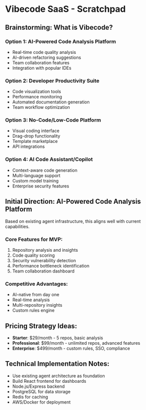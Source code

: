 # Vibecode SaaS - Scratchpad

## Brainstorming: What is Vibecode?

### Option 1: AI-Powered Code Analysis Platform
- Real-time code quality analysis
- AI-driven refactoring suggestions  
- Team collaboration features
- Integration with popular IDEs

### Option 2: Developer Productivity Suite
- Code visualization tools
- Performance monitoring
- Automated documentation generation
- Team workflow optimization

### Option 3: No-Code/Low-Code Platform
- Visual coding interface
- Drag-drop functionality
- Template marketplace
- API integrations

### Option 4: AI Code Assistant/Copilot
- Context-aware code generation
- Multi-language support
- Custom model training
- Enterprise security features

## Initial Direction: AI-Powered Code Analysis Platform
Based on existing agent infrastructure, this aligns well with current capabilities.

### Core Features for MVP:
1. Repository analysis and insights
2. Code quality scoring
3. Security vulnerability detection
4. Performance bottleneck identification
5. Team collaboration dashboard

### Competitive Advantages:
- AI-native from day one
- Real-time analysis
- Multi-repository insights
- Custom rules engine

## Pricing Strategy Ideas:
- **Starter**: $29/month - 5 repos, basic analysis
- **Professional**: $99/month - unlimited repos, advanced features
- **Enterprise**: $499/month - custom rules, SSO, compliance

## Technical Implementation Notes:
- Use existing agent architecture as foundation
- Build React frontend for dashboards
- Node.js/Express backend
- PostgreSQL for data storage
- Redis for caching
- AWS/Docker for deployment
